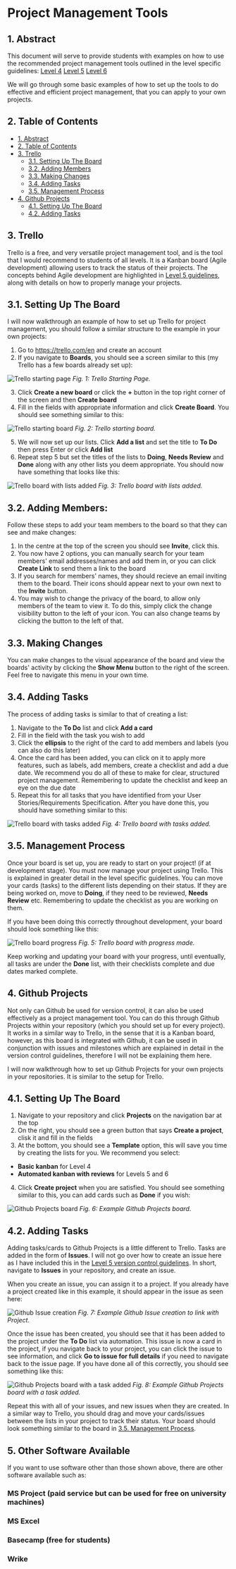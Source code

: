 # Project Management Tools

## 1. Abstract

This document will serve to provide students with examples on how to use the recommended project management tools outlined in the level specific guidelines:
[Level 4](project-management/level-4/level_4_management_guidelines.md)
[Level 5](project-management/level-5/level_5_management_guidelines.md)
[Level 6](project-management/level-6/level_6_management_guidelines.md)

We will go through some basic examples of how to set up the tools to do effective and efficient project management, that you can apply to your own projects.

## 2. Table of Contents

- [1. Abstract](#1-abstract)
- [2. Table of Contents](#2-table-of-contents)
- [3. Trello](#3-trello)
  - [3.1. Setting Up The Board](#31-setting-up-the-board)
  - [3.2. Adding Members](#32-adding-mambers)
  - [3.3. Making Changes](#33-making-changes)
  - [3.4. Adding Tasks](#34-adding-tasks)
  - [3.5. Management Process](#35-management-process)
- [4. Github Projects](#4-github-projects)
  - [4.1. Setting Up The Board](#41-setting-up-the-board)
  - [4.2. Adding Tasks](#42-adding-tasks)
## 3. Trello

Trello is a free, and very versatile project management tool, and is the tool that I would recommend to students of all levels.
It is a Kanban board (Agile development) allowing users to track the status of their projects. The concepts behind Agile development are highlighted in [Level 5 guidelines](project-management/level-5/level_5_management_guidelines.md), along with details on how to properly manage your projects.

## 3.1. Setting Up The Board
I will now walkthrough an example of how to set up Trello for project management, you should follow a similar structure to the example in your own projects:

1. Go to https://trello.com/en and create an account
2. If you navigate to **Boards**, you should see a screen similar to this (my Trello has a few boards already set up):

![Trello starting page](../images/trello_start_page.PNG)
*Fig. 1: Trello Starting Page.*

3. Click **Create a new board** or click the **+** button in the top right corner of the screen and then **Create board**
4. Fill in the fields with appropriate information and click **Create Board**. You should see something similar to this:

![Trello starting board](../images/start_board.PNG)
*Fig. 2: Trello starting board.*

5. We will now set up our lists. Click **Add a list** and set the title to **To Do** then press Enter or click **Add list**
6. Repeat step 5 but set the titles of the lists to **Doing**, **Needs Review** and **Done** along with any other lists you deem appropriate. You should now have something that looks like this:

![Trello board with lists added](../images/cards.PNG)
*Fig. 3: Trello board with lists added.*

## 3.2. Adding Members:

Follow these steps to add your team members to the board so that they can see and make changes:

1. In the centre at the top of the screen you should see **Invite**, click this.
2. You now have 2 options, you can manually search for your team members' email addresses/names and add them in, or you can click **Create Link** to send them a link to the board
3. If you search for members' names, they should recieve an email inviting them to the board. Their icons should appear next to your own next to the **Invite** button.
4. You may wish to change the privacy of the board, to allow only members of the team to view it. To do this, simply click the change visibility button to the left of your icon. You can also change teams by clicking the button to the left of that.

## 3.3. Making Changes

You can make changes to the visual appearance of the board and view the boards' activity by clicking the **Show Menu** button to the right of the screen. 
Feel free to navigate this menu in your own time.

## 3.4. Adding Tasks

The process of adding tasks is similar to that of creating a list:

1. Navigate to the **To Do** list and click **Add a card**
2. Fill in the field with the task you wish to add
3. Click the **ellipsis** to the right of the card to add members and labels (you can also do this later)
4. Once the card has been added, you can click on it to apply more features, such as labels, add members, create a checklist and add a due date. We recommend you do all of these to make for clear, structured project management. Remembering to update the checklist and keep an eye on the due date
5. Repeat this for all tasks that you have identified from your User Stories/Requirements Specification. After you have done this, you should have something similar to this:

![Trello board with tasks added](../images/tasks_added.PNG)
*Fig. 4: Trello board with tasks added.*

## 3.5. Management Process

Once your board is set up, you are ready to start on your project! (if at development stage). You must now manage your project using Trello. This is explained in greater detail in the level specific guidelines.
You can move your cards (tasks) to the different lists depending on their status. If they are being worked on, move to **Doing**, if they need to be reviewed, **Needs Review** etc. Remembering to update the checklist as you are working on them.

If you have been doing this correctly throughout development, your board should look something like this:

![Trello board progress](../images/board_progress.PNG)
*Fig. 5: Trello board with progress made.*

Keep working and updating your board with your progress, until eventually, all tasks are under the **Done** list, with their checklists complete and due dates marked complete.

## 4. Github Projects

Not only can Github be used for version control, it can also be used effectively as a project management tool. You can do this through Github Projects within your repository (which you should set up for every project). It works in a similar way to Trello, in the sense that it is a Kanban board, however, as this board is integrated with Github, it can be used in conjunction with issues and milestones which are explained in detail in the version control guidelines, therefore I will not be explaining them here.

I will now walkthrough how to set up Github Projects for your own projects in your repositories. It is similar to the setup for Trello.

## 4.1. Setting Up The Board

1. Navigate to your repository and click **Projects** on the navigation bar at the top
2. On the right, you should see a green button that says **Create a project**, clisk it and fill in the fields
3. At the bottom, you should see a **Template** option, this will save you time by creating the lists for you. We recommend you select:
* **Basic kanban** for Level 4
* **Automated kanban with reviews** for Levels 5 and 6
4. Click **Create project** when you are satisfied. You should see something similar to this, you can add cards such as **Done** if you wish:

![Github Projects board](../images/github_projects_start.PNG)
*Fig. 6: Example Github Projects board.*

## 4.2. Adding Tasks

Adding tasks/cards to Github Projects is a little different to Trello. Tasks are added in the form of **Issues**. I will not go over how to create an issue here as I have included this in the [Level 5 version control guidelines](version-control/level_5_git_instructions.md). In short, navigate to **Issues** in your repository, and create an issue.

When you create an issue, you can assign it to a project. If you already have a project created like in this example, it should appear in the issue as seen here:

![Github Issue creation](../images/github_issue.PNG)
*Fig. 7: Example Github Issue creation to link with Project.*

Once the issue has been created, you should see that it has been added to the project under the **To Do** list via automation. This issue is now a card in the project, if you navigate back to your project, you can click the issue to see information, and click **Go to issue for full details** if you need to navigate back to the issue page. If you have done all of this correctly, you should see something like this:

![Github Projects board with a task added](../images/project_task_added.PNG)
*Fig. 8: Example Github Projects board with a task added.*

Repeat this with all of your issues, and new issues when they are created. In a similar way to Trello, you should drag and move your cards/issues between the lists in your project to track their status. Your board should look something similar to the board in [3.5. Management Process](#35-management-process).

## 5. Other Software Available

If you want to use software other than those shown above, there are other software available such as:

### MS Project (paid service but can be used for free on university machines)
### MS Excel
### Basecamp (free for students)
### Wrike

